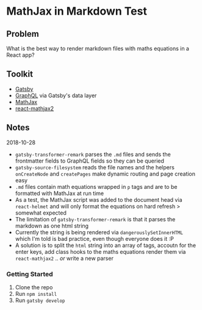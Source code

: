 # MathJax in Markdown Test

## Problem
What is the best way to render markdown files with maths equations in a React app?

## Toolkit
- [Gatsby](https://www.gatsbyjs.org/)
- [GraphQL](https://graphql.org/) via Gatsby's data layer
- [MathJax](https://www.mathjax.org/)
- [react-mathjax2](https://github.com/wko27/react-mathjax)

## Notes
2018-10-28
- `gatsby-transformer-remark` parses the `.md` files and sends the frontmatter fields to GraphQL fields so they can be queried
- `gatsby-source-filesystem` reads the file names and the helpers `onCreateNode` and `createPages` make dynamic routing and page creation easy
- `.md` files contain math equations wrapped in `p` tags and are to be formatted with MathJax at run time
- As a test, the MathJax script was added to the document head via `react-helmet` and will only format the equations on hard refresh > somewhat expected
- The limitation of `gatsby-transformer-remark` is that it parses the markdown as one html string
- Currently the string is being rendered via `dangerouslySetInnerHTML` which I'm told is bad practice, even though everyone does it :P
- A solution is to split the `html` string into an array of tags, accoutn for the enter keys, add class hooks to the maths equations render them via `react-mathjax2` .. _or_ write a new parser

### Getting Started
1. Clone the repo
2. Run `npm install`
3. Run `gatsby develop`
